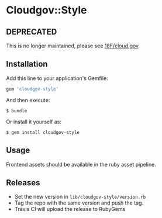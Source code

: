 # Cloudgov::Style

## DEPRECATED
This is no longer maintained, please see [18F/cloud.gov](https://github.com/18F/cg-style).

## Installation

Add this line to your application's Gemfile:

```ruby
gem 'cloudgov-style'
```

And then execute:

    $ bundle

Or install it yourself as:

    $ gem install cloudgov-style

## Usage

Frontend assets should be available in the ruby asset pipeline.

## Releases

- Set the new version in `lib/cloudgov-style/version.rb`
- Tag the repo with the same version and push the tag.
- Travis CI will upload the release to RubyGems
